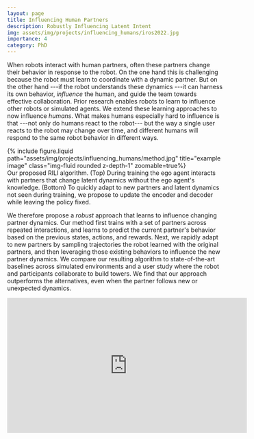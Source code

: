 ```yaml
---
layout: page
title: Influencing Human Partners
description: Robustly Influencing Latent Intent
img: assets/img/projects/influencing_humans/iros2022.jpg
importance: 4
category: PhD
---
```


When robots interact with human partners, often these partners change their behavior in response to the robot. On the one hand this is challenging because the robot must learn to coordinate with a dynamic partner. But on the other hand ---if the robot understands these dynamics ---it can harness its own behavior, <em>influence</em> the human, and guide the team towards effective collaboration. Prior research enables robots to learn to influence other robots or simulated agents. We extend these learning approaches to now influence <em>humans</em>. What makes humans especially hard to influence is that ---not only do humans react to the robot--- but the way a single user reacts to the robot may change over time, and different humans will respond to the same robot behavior in different ways.


<div class="row">
<div class="col-sm mt-3 mt-md-0">
{% include figure.liquid path="assets/img/projects/influencing_humans/method.jpg" title="example image" class="img-fluid rounded z-depth-1" zoomable=true%}
</div>
</div>
<div class="caption">
Our proposed RILI algorithm. (Top) During training the ego agent interacts with partners that change latent dynamics without the ego agent's knowledge. (Bottom) To quickly adapt to new partners and latent dynamics not seen during training, we propose to update the encoder and decoder while leaving the policy fixed.
</div>

We therefore propose a <em>robust</em> approach that learns to influence changing partner dynamics. Our method first trains with a set of partners across repeated interactions, and learns to predict the current partner's behavior based on the previous states, actions, and rewards. Next, we rapidly adapt to new partners by sampling trajectories the robot learned with the original partners, and then leveraging those existing behaviors to influence the new partner dynamics. We compare our resulting algorithm to state-of-the-art baselines across simulated environments and a user study where the robot and participants collaborate to build towers. We find that our approach outperforms the alternatives, even when the partner follows new or unexpected dynamics.



<p align="center"><iframe width="560" height="315" src="https://www.youtube.com/embed/lYsWM8An18g?rel=0" title="YouTube video player" frameborder="0" allow="accelerometer; autoplay; clipboard-write; encrypted-media; gyroscope; picture-in-picture" allowfullscreen></iframe>
</p>
